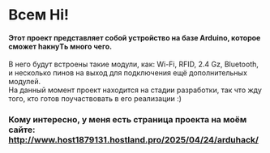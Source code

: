 # Всем Hi!
#### Этот проект представляет собой устройство на базе Arduino, которое сможет haкнуTь много чего.
В него будут встроены такие модули, как: Wi-Fi, RFID, 2.4 Gz, Bluetooth, и несколько пинов на выход для подключения ещё дополнительных модулей.\
На данный момент проект находится на стадии разработки, так что жду того, кто готов поучаствовать в его реализации :)
### Кому интересно, у меня есть страница проекта на моём сайте: http://www.host1879131.hostland.pro/2025/04/24/arduhack/
